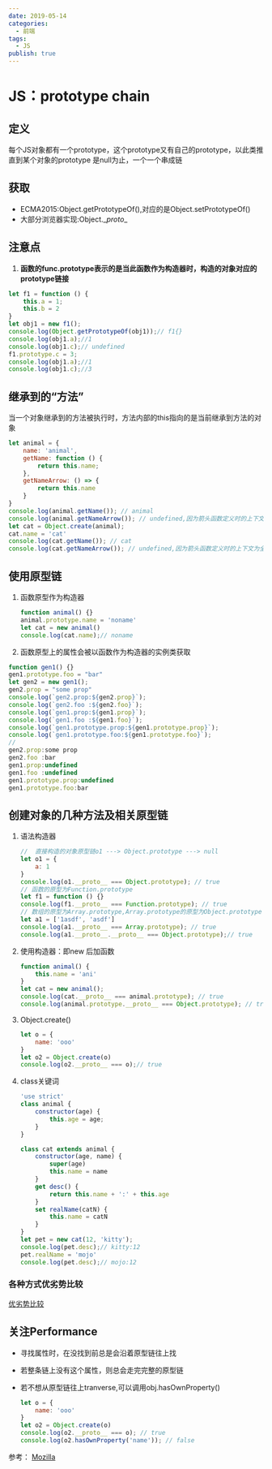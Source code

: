 ```yaml
---
date: 2019-05-14
categories:
  - 前端
tags:
  - JS
publish: true
---
```


# JS：prototype chain

## 定义

每个JS对象都有一个prototype，这个prototype又有自己的prototype，以此类推直到某个对象的prototype 是null为止，一个一个串成链

## 获取

- ECMA2015:Object.getPrototypeOf(),对应的是Object.setPrototypeOf()
- 大部分浏览器实现:Object.\__proto__

## 注意点

1. **函数的func.prototype表示的是当此函数作为构造器时，构造的对象对应的prototype链接**

```JavaScript
let f1 = function () {
    this.a = 1;
    this.b = 2
}
let obj1 = new f1();
console.log(Object.getPrototypeOf(obj1));// f1{}
console.log(obj1.a);//1
console.log(obj1.c);// undefined
f1.prototype.c = 3;
console.log(obj1.a);//1
console.log(obj1.c);//3
```

## 继承到的“方法”

当一个对象继承到的方法被执行时，方法内部的this指向的是当前继承到方法的对象

```javascript
let animal = {
    name: 'animal',
    getName: function () {
        return this.name;
    },
    getNameArrow: () => {
        return this.name
    }
}
console.log(animal.getName()); // animal
console.log(animal.getNameArrow()); // undefined,因为箭头函数定义时的上下文为全局作用域
let cat = Object.create(animal);
cat.name = 'cat'
console.log(cat.getName()); // cat
console.log(cat.getNameArrow()); // undefined,因为箭头函数定义时的上下文为全局作用域
```

## 使用原型链

1. 函数原型作为构造器

    ```javascript
    function animal() {}
    animal.prototype.name = 'noname'
    let cat = new animal()
    console.log(cat.name);// noname
    ```

2. 函数原型上的属性会被以函数作为构造器的实例类获取

```js
function gen1() {}
gen1.prototype.foo = "bar"
let gen2 = new gen1();
gen2.prop = "some prop"
console.log(`gen2.prop:${gen2.prop}`);
console.log(`gen2.foo :${gen2.foo}`);
console.log(`gen1.prop:${gen1.prop}`);
console.log(`gen1.foo :${gen1.foo}`);
console.log(`gen1.prototype.prop:${gen1.prototype.prop}`);
console.log(`gen1.prototype.foo:${gen1.prototype.foo}`);
//
gen2.prop:some prop
gen2.foo :bar
gen1.prop:undefined
gen1.foo :undefined
gen1.prototype.prop:undefined
gen1.prototype.foo:bar
```

## 创建对象的几种方法及相关原型链

1. 语法构造器

    ```js
    //  直接构造的对象原型链o1 ---> Object.prototype ---> null
    let o1 = {
        a: 1
    }
    console.log(o1.__proto__ === Object.prototype); // true
    // 函数的原型为Function.prototype
    let f1 = function () {}
    console.log(f1.__proto__ === Function.prototype); // true
    // 数组的原型为Array.prototype,Array.prototype的原型为Object.prototype
    let a1 = ['1asdf', 'asdf']
    console.log(a1.__proto__ === Array.prototype); // true
    console.log(a1.__proto__.__proto__ === Object.prototype);// true
    ```

2. 使用构造器：即new 后加函数

    ```js
    function animal() {
        this.name = 'ani'
    }
    let cat = new animal();
    console.log(cat.__proto__ === animal.prototype); // true
    console.log(animal.prototype.__proto__ === Object.prototype); // true
    ```

3. Object.create()

    ```js
    let o = {
        name: 'ooo'
    }
    let o2 = Object.create(o)
    console.log(o2.__proto__ === o);// true
    ```

4. class关键词

    ```js
    'use strict'
    class animal {
        constructor(age) {
            this.age = age;
        }
    }

    class cat extends animal {
        constructor(age, name) {
            super(age)
            this.name = name
        }
        get desc() {
            return this.name + ':' + this.age
        }
        set realName(catN) {
            this.name = catN
        }
    }
    let pet = new cat(12, 'kitty');
    console.log(pet.desc);// kitty:12
    pet.realName = 'mojo'
    console.log(pet.desc);// mojo:12
    ```

### 各种方式优劣势比较

[优劣势比较](https://developer.mozilla.org/en-US/docs/Web/JavaScript/Inheritance_and_the_prototype_chain#Summary_of_methods_for_extending_the_protoype_chain)

## 关注Performance

- 寻找属性时，在没找到前总是会沿着原型链往上找
- 若整条链上没有这个属性，则总会走完完整的原型链
- 若不想从原型链往上tranverse,可以调用obj.hasOwnProperty()

    ```js
    let o = {
        name: 'ooo'
    }
    let o2 = Object.create(o)
    console.log(o2.__proto__ === o); // true
    console.log(o2.hasOwnProperty('name')); // false
    ```

参考：
[Mozilla](https://developer.mozilla.org/en-US/docs/Web/JavaScript/Inheritance_and_the_prototype_chain#Summary_of_methods_for_extending_the_protoype_chain)
